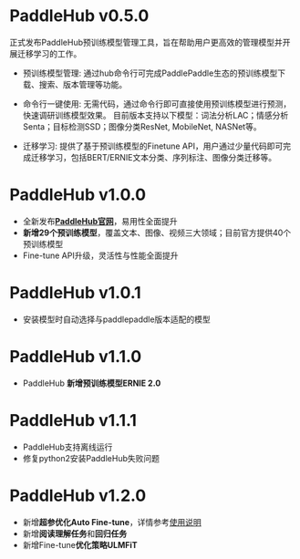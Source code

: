 # PaddleHub v0.5.0

正式发布PaddleHub预训练模型管理工具，旨在帮助用户更高效的管理模型并开展迁移学习的工作。

* 预训练模型管理: 通过hub命令行可完成PaddlePaddle生态的预训练模型下载、搜索、版本管理等功能。

* 命令行一键使用: 无需代码，通过命令行即可直接使用预训练模型进行预测，快速调研训练模型效果。
                目前版本支持以下模型：词法分析LAC；情感分析Senta；目标检测SSD；图像分类ResNet, MobileNet, NASNet等。

* 迁移学习: 提供了基于预训练模型的Finetune API，用户通过少量代码即可完成迁移学习，包括BERT/ERNIE文本分类、序列标注、图像分类迁移等。

# PaddleHub v1.0.0

* 全新发布[**PaddleHub官网**](https://www.paddlepaddle.org.cn/hub)，易用性全面提升
* **新增29个预训练模型**，覆盖文本、图像、视频三大领域；目前官方提供40个预训练模型
* Fine-tune API升级，灵活性与性能全面提升

# PaddleHub v1.0.1

* 安装模型时自动选择与paddlepaddle版本适配的模型

# PaddleHub v1.1.0

* PaddleHub **新增预训练模型ERNIE 2.0**

# PaddleHub v1.1.1

* PaddleHub支持离线运行
* 修复python2安装PaddleHub失败问题

# PaddleHub v1.2.0

* 新增**超参优化Auto Fine-tune**，详情参考[使用说明](https://github.com/PaddlePaddle/PaddleHub/blob/develop/tutorial/autofinetune.md)
* 新增**阅读理解任务**和**回归任务**
* 新增Fine-tune**优化策略ULMFiT**

